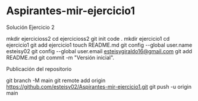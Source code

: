 # Aspirantes-mir-ejercicio1

Solución Ejercicio 2

mkdir ejercicioss2 cd ejercicioss2 git init code . mkdir ejercicio1 cd ejercicio1 git add ejercicio1 touch README.md git config --global user.name esteisy02 git config --global user.email esteisygiraldo16@gmail.com git add README.md git commit -m "Versión inicial".

Publicación del repositorio

git branch -M main
git remote add origin https://github.com/esteisy02/Aspirantes-mir-ejercicio1.git
git push -u origin main
